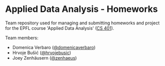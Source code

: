# Applied Data Analysis - Homeworks

Team repository used for managing and submitting homeworks and project for the EPFL course 'Applied Data Analysis' ([CS 401](https://dlab.epfl.ch/teaching/fall2017/cs401/)).

Team members:
* Domenica Verbaro ([@domenicaverbaro](https://github.com/domenicaverbaro))
* Hrvoje Bušić ([@hrvojebusic](https://github.com/hrvojebusic))
* Joey Zenhäusern ([@zenhaeus](https://github.com/zenhaeus))